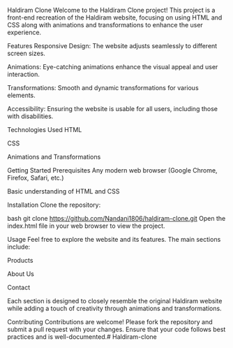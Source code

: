 Haldiram Clone
Welcome to the Haldiram Clone project! This project is a front-end recreation of the Haldiram website, focusing on using HTML and CSS along with animations and transformations to enhance the user experience.

Features
Responsive Design: The website adjusts seamlessly to different screen sizes.

Animations: Eye-catching animations enhance the visual appeal and user interaction.

Transformations: Smooth and dynamic transformations for various elements.

Accessibility: Ensuring the website is usable for all users, including those with disabilities.

Technologies Used
HTML

CSS

Animations and Transformations

Getting Started
Prerequisites
Any modern web browser (Google Chrome, Firefox, Safari, etc.)

Basic understanding of HTML and CSS

Installation
Clone the repository:

bash
git clone https://github.com/Nandani1806/haldiram-clone.git
Open the index.html file in your web browser to view the project.

Usage
Feel free to explore the website and its features. The main sections include:

Products

About Us

Contact

Each section is designed to closely resemble the original Haldiram website while adding a touch of creativity through animations and transformations.

Contributing
Contributions are welcome! Please fork the repository and submit a pull request with your changes. Ensure that your code follows best practices and is well-documented.# Haldiram-clone
